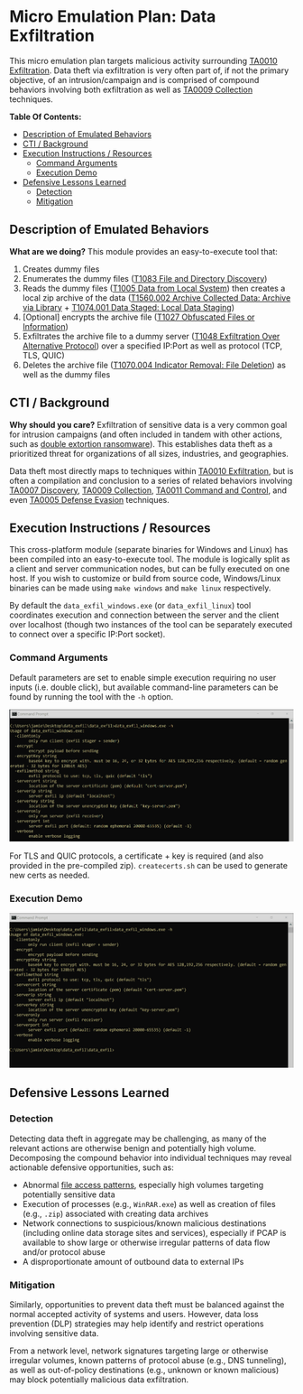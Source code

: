# Micro Emulation Plan: Data Exfiltration

This micro emulation plan targets malicious activity surrounding [TA0010 Exfiltration](https://attack.mitre.org/tactics/TA0010/). Data theft via exfiltration is very often part of, if not the primary objective, of an intrusion/campaign and is comprised of compound behaviors involving both exfiltration as well as [TA0009 Collection](https://attack.mitre.org/tactics/TA0009/) techniques.

**Table Of Contents:**

- [Description of Emulated Behaviors](#description-of-emulated-behaviors)
- [CTI / Background](#cti--background)
- [Execution Instructions / Resources](#execution-instructions--resources)
  - [Command Arguments](#command-arguments)
  - [Execution Demo](#execution-demo)
- [Defensive Lessons Learned](#defensive-lessons-learned)
  - [Detection](#detection)
  - [Mitigation](#mitigation)

## Description of Emulated Behaviors

**What are we doing?** This module provides an easy-to-execute tool that:

1. Creates dummy files
2. Enumerates the dummy files ([T1083 File and Directory Discovery](https://attack.mitre.org/techniques/T1083/))
3. Reads the dummy files ([T1005 Data from Local System](https://attack.mitre.org/techniques/T1005/)) then creates a local zip archive of the data ([T1560.002 Archive Collected Data: Archive via Library](https://attack.mitre.org/techniques/T1560/002/) + [T1074.001 Data Staged: Local Data Staging](https://attack.mitre.org/techniques/T1074/001/))
4. [Optional] encrypts the archive file ([T1027 Obfuscated Files or Information](https://attack.mitre.org/techniques/T1027/))
5. Exfiltrates the archive file to a dummy server ([T1048 Exfiltration Over Alternative Protocol](https://attack.mitre.org/techniques/T1048/)) over a specified IP:Port as well as protocol (TCP, TLS, QUIC)
6. Deletes the archive file ([T1070.004 Indicator Removal: File Deletion](https://attack.mitre.org/techniques/T1070/004/)) as well as the dummy files

## CTI / Background

**Why should you care?** Exfiltration of sensitive data is a very common goal for intrusion campaigns (and often included in tandem with other actions, such as [double extortion ransomware](https://www.trendmicro.com/vinfo/us/security/news/cybercrime-and-digital-threats/ransomware-double-extortion-and-beyond-revil-clop-and-conti)). This establishes data theft as a prioritized threat for organizations of all sizes, industries, and geographies.

Data theft most directly maps to techniques within [TA0010 Exfiltration](https://attack.mitre.org/tactics/TA0010/), but is often a compilation and conclusion to a series of related behaviors involving [TA0007 Discovery](https://attack.mitre.org/tactics/TA0007/), [TA0009 Collection](https://attack.mitre.org/tactics/TA0009/), [TA0011 Command and Control](https://attack.mitre.org/tactics/TA0011/), and even [TA0005 Defense Evasion](https://attack.mitre.org/tactics/TA0005/) techniques. 

## Execution Instructions / Resources

This cross-platform module (separate binaries for Windows and Linux) has been compiled into an easy-to-execute tool. The module is logically split as a client and server communication nodes, but can be fully executed on one host. If you wish to customize or build from source code, Windows/Linux binaries can be made using `make windows` and `make linux` respectively.

By default the `data_exfil_windows.exe` (or `data_exfil_linux`) tool coordinates execution and connection between the server and the client over localhost (though two instances of the tool can be separately executed to connect over a specific IP:Port socket).

### Command Arguments

Default parameters are set to enable simple execution requiring no user inputs (i.e. double click), but available command-line parameters can be found by running the tool with the `-h` option.

![Screenshot demonstrating optional command-line parameters of the tool.](docs/exfil_args.PNG)

For TLS and QUIC protocols, a certificate + key is required (and also provided in the pre-compiled zip). `createcerts.sh` can be used to generate new certs as needed.

### Execution Demo

![Animated screen capture demonstrating use of the tool.](docs/exfil.gif)

## Defensive Lessons Learned

### Detection

Detecting data theft in aggregate may be challenging, as many of the relevant actions are otherwise benign and potentially high volume. Decomposing the compound behavior into individual techniques may reveal actionable defensive opportunities, such as:

- Abnormal [file access patterns](https://github.com/center-for-threat-informed-defense/adversary_emulation_library/tree/master/micro_emulation_plans/src/file_access#detection), especially high volumes targeting potentially sensitive data
- Execution of processes (e.g., `WinRAR.exe`) as well as creation of files (e.g., `.zip`) associated with creating data archives
- Network connections to suspicious/known malicious destinations (including online data storage sites and services), especially if PCAP is available to show large or otherwise irregular patterns of data flow and/or protocol abuse
- A disproportionate amount of outbound data to external IPs

### Mitigation

Similarly, opportunities to prevent data theft must be balanced against the normal accepted activity of systems and users. However, data loss prevention (DLP) strategies may help identify and restrict operations involving sensitive data.

From a network level, network signatures targeting large or otherwise irregular volumes, known patterns of protocol abuse (e.g., DNS tunneling), as well as out-of-policy destinations (e.g., unknown or known malicious) may block potentially malicious data exfiltration.
